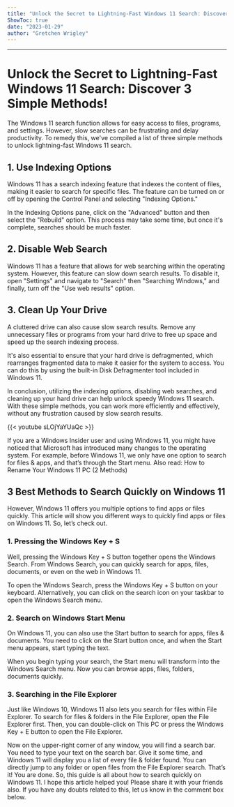 ```yaml
---
title: "Unlock the Secret to Lightning-Fast Windows 11 Search: Discover 3 Simple Methods!"
ShowToc: true 
date: "2023-01-29"
author: "Gretchen Wrigley"
---
```

*****
# Unlock the Secret to Lightning-Fast Windows 11 Search: Discover 3 Simple Methods!

The Windows 11 search function allows for easy access to files, programs, and settings. However, slow searches can be frustrating and delay productivity. To remedy this, we've compiled a list of three simple methods to unlock lightning-fast Windows 11 search.

## 1. Use Indexing Options

Windows 11 has a search indexing feature that indexes the content of files, making it easier to search for specific files. The feature can be turned on or off by opening the Control Panel and selecting "Indexing Options."

In the Indexing Options pane, click on the "Advanced" button and then select the "Rebuild" option. This process may take some time, but once it's complete, searches should be much faster.

## 2. Disable Web Search

Windows 11 has a feature that allows for web searching within the operating system. However, this feature can slow down search results. To disable it, open "Settings" and navigate to "Search" then "Searching Windows," and finally, turn off the "Use web results" option.

## 3. Clean Up Your Drive

A cluttered drive can also cause slow search results. Remove any unnecessary files or programs from your hard drive to free up space and speed up the search indexing process. 

It's also essential to ensure that your hard drive is defragmented, which rearranges fragmented data to make it easier for the system to access. You can do this by using the built-in Disk Defragmenter tool included in Windows 11.

In conclusion, utilizing the indexing options, disabling web searches, and cleaning up your hard drive can help unlock speedy Windows 11 search. With these simple methods, you can work more efficiently and effectively, without any frustration caused by slow search results.

{{< youtube sLOjYaYUaQc >}} 



If you are a Windows Insider user and using Windows 11, you might have noticed that Microsoft has introduced many changes to the operating system. For example, before Windows 11, we only have one option to search for files & apps, and that’s through the Start menu.
Also read: How to Rename Your Windows 11 PC (2 Methods)

 
## 3 Best Methods to Search Quickly on Windows 11


However, Windows 11 offers you multiple options to find apps or files quickly. This article will show you different ways to quickly find apps or files on Windows 11. So, let’s check out.

 
### 1. Pressing the Windows Key + S


Well, pressing the Windows Key + S button together opens the Windows Search. From Windows Search, you can quickly search for apps, files, documents, or even on the web in Windows 11.

To open the Windows Search, press the Windows Key + S button on your keyboard. Alternatively, you can click on the search icon on your taskbar to open the Windows Search menu.

 
### 2. Search on Windows Start Menu


On Windows 11, you can also use the Start button to search for apps, files & documents. You need to click on the Start button once, and when the Start menu appears, start typing the text.

When you begin typing your search, the Start menu will transform into the Windows Search menu. Now you can browse apps, files, folders, documents quickly.

 
### 3. Searching in the File Explorer


Just like Windows 10, Windows 11 also lets you search for files within File Explorer. To search for files & folders in the File Explorer, open the File Explorer first. Then, you can double-click on This PC or press the Windows Key + E button to open the File Explorer.

Now on the upper-right corner of any window, you will find a search bar. You need to type your text on the search bar. Give it some time, and Windows 11 will display you a list of every file & folder found.
You can directly jump to any folder or open files from the File Explorer search. That’s it! You are done.
So, this guide is all about how to search quickly on Windows 11. I hope this article helped you! Please share it with your friends also. If you have any doubts related to this, let us know in the comment box below.





